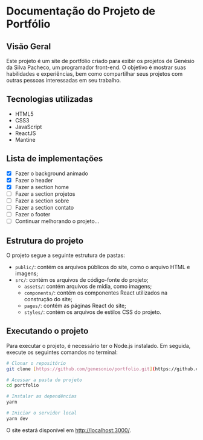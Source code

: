 # Documentação do Projeto de Portfólio

## Visão Geral

Este projeto é um site de portfólio criado para exibir os projetos de Genésio da Silva Pacheco, um programador front-end. O objetivo é mostrar suas habilidades e experiências, bem como compartilhar seus projetos com outras pessoas interessadas em seu trabalho.

## Tecnologias utilizadas

* HTML5
* CSS3
* JavaScript
* ReactJS
* Mantine

## Lista de implementações

* [x] Fazer o background animado
* [x] Fazer o header
* [x] Fazer a section home
* [ ] Fazer a section projetos
* [ ] Fazer a section sobre
* [ ] Fazer a section contato
* [ ] Fazer o footer
* [ ] Continuar melhorando o projeto...

## Estrutura do projeto

O projeto segue a seguinte estrutura de pastas:

* `public/`: contém os arquivos públicos do site, como o arquivo HTML e imagens;
* `src/`: contém os arquivos de código-fonte do projeto;
    * `assets/`: contém arquivos de mídia, como imagens;
    * `components/`: contém os componentes React utilizados na construção do site;
    * `pages/`: contém as páginas React do site;
    * `styles/`: contém os arquivos de estilos CSS do projeto.

## Executando o projeto

Para executar o projeto, é necessário ter o Node.js instalado. Em seguida, execute os seguintes comandos no terminal:

``` bash
# Clonar o repositório
git clone [https://github.com/genesonio/portfolio.git](https://github.com/genesonio/portfolio.git)

# Acessar a pasta do projeto
cd portfolio

# Instalar as dependências
yarn

# Iniciar o servidor local
yarn dev
```

O site estará disponível em [http://localhost:3000/](http://localhost:3000/).

